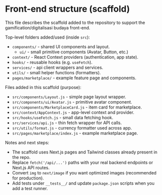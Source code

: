 # Front-end structure (scaffold)

This file describes the scaffold added to the repository to support the gamification/digitalisasi budaya front-end.

Top-level folders added/used (inside `src`):

- `components/` - shared UI components and layout.
  - `ui/` - small primitive components (Avatar, Button, etc.)
- `context/` - React Context providers (authentication, app state).
- `hooks/` - reusable hooks (e.g. `useFetch`).
- `services/` - api client wrappers and services.
- `utils/` - small helper functions (formatters).
- `pages/marketplace/` - example feature page and components.

Files added in this scaffold (purpose):

- `src/components/Layout.js` - simple page layout wrapper.
- `src/components/ui/Avatar.js` - primitive avatar component.
- `src/components/MarketplaceCard.js` - item card for marketplace.
- `src/context/AppContext.js` - app-level context and provider.
- `src/hooks/useFetch.js` - small data fetching hook.
- `src/services/api.js` - thin fetch wrapper for API calls.
- `src/utils/format.js` - currency formatter used across app.
- `src/pages/marketplace/index.js` - example marketplace page.

Notes and next steps:

- The scaffold uses Next.js pages and Tailwind classes already present in the repo.
- Replace `fetch('/api/...')` paths with your real backend endpoints or Next.js API routes.
- Convert `img` to `next/image` if you want optimized images (recommended for production).
- Add tests under `__tests__/` and update `package.json` scripts when you add a test runner.
